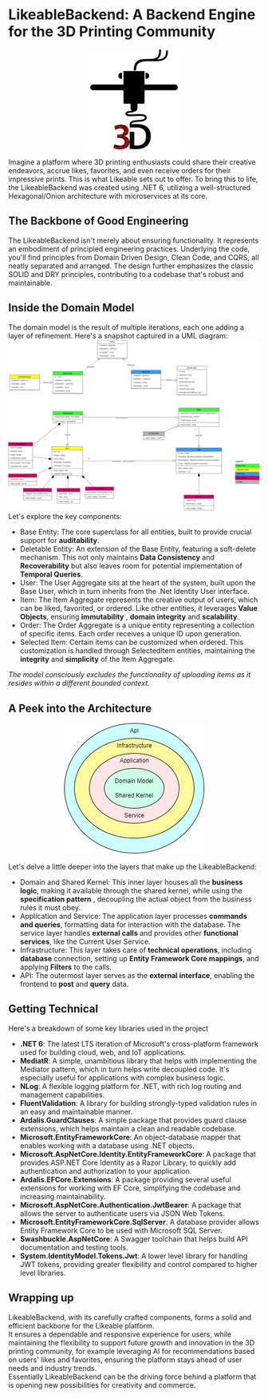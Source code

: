# LikeableBackend: A Backend Engine for the 3D Printing Community

<p align="center">
  <img src="https://github.com/KyrXtz/LikeableBackend/blob/main/print.png" width="200" />
</p>

Imagine a platform where 3D printing enthusiasts could share their creative endeavors, accrue likes, favorites, and even receive orders for their impressive prints. This is what Likeable sets out to offer. To bring this to life, the LikeableBackend was created using .NET 6, utilizing a well-structured Hexagonal/Onion architecture with microservices at its core.
## The Backbone of Good Engineering
The LikeableBackend isn't merely about ensuring functionality. It represents an embodiment of principled engineering practices. Underlying the code, you'll find principles from Domain Driven Design, Clean Code, and CQRS, all neatly separated and arranged. The design further emphasizes the classic SOLID and DRY principles, contributing to a codebase that's robust and maintainable.
## Inside the Domain Model
The domain model is the result of multiple iterations, each one adding a layer of refinement. Here's a snapshot captured in a UML diagram:
![UML Model Diagram](https://github.com/KyrXtz/LikeableBackend/blob/main/UML.drawio.png)
Let's explore the key components:

- Base Entity: The core superclass for all entities, built to provide crucial support for **auditability**.
- Deletable Entity: An extension of the Base Entity, featuring a soft-delete mechanism. This not only maintains **Data Consistency** and **Recoverability** but also leaves room for potential implementation of **Temporal Queries**.
- User: The User Aggregate sits at the heart of the system, built upon the Base User, which in turn inherits from the .Net Identity User interface.
- Item: The Item Aggregate represents the creative output of users, which can be liked, favorited, or ordered. Like other entities, it leverages **Value Objects**, ensuring **immutability** , **domain integrity** and **scalability**.
- Order: The Order Aggregate is a unique entity representing a collection of specific items. Each order receives a unique ID upon generation.
- Selected Item: Certain items can be customized when ordered. This customization is handled through SelectedItem entities, maintaining the **integrity** and **simplicity** of the Item Aggregate.

*The model consciously excludes the functionality of uploading items as it resides within a different bounded context.*

## A Peek into the Architecture
<p align="center">
  <img src="https://github.com/KyrXtz/LikeableBackend/blob/main/onion.drawio.png" />
</p>

Let's delve a little deeper into the layers that make up the LikeableBackend:

- Domain and Shared Kernel: This inner layer houses all the **business logic**, making it available through the shared kernel, while using the **specification pattern** , decoupling the actual object from the business rules it must obey.
- Application and Service: The application layer processes **commands and queries**, formatting data for interaction with the database. The service layer handles **external calls** and provides other **functional services**, like the Current User Service.
- Infrastructure: This layer takes care of **technical operations**, including **database** connection, setting up **Entity Framework Core mappings**, and applying **Filters** to the calls.
- API: The outermost layer serves as the **external interface**, enabling the frontend to **post** and **query** data.

## Getting Technical
Here's a breakdown of some key libraries used in the project

- **.NET 6**: The latest LTS iteration of Microsoft's cross-platform framework used for building cloud, web, and IoT applications.
- **MediatR**: A simple, unambitious library that helps with implementing the Mediator pattern, which in turn helps write decoupled code. It's especially useful for applications with complex business logic.
- **NLog**: A flexible logging platform for .NET, with rich log routing and management capabilities.
- **FluentValidation**: A library for building strongly-typed validation rules in an easy and maintainable manner.
- **Ardalis.GuardClauses**: A simple package that provides guard clause extensions, which helps maintain a clean and readable codebase.
- **Microsoft.EntityFrameworkCore**: An object-database mapper that enables working with a database using .NET objects.
- **Microsoft.AspNetCore.Identity.EntityFrameworkCore**: A package that provides ASP.NET Core Identity as a Razor Library, to quickly add authentication and authorization to your application.
- **Ardalis.EFCore.Extensions**: A package providing several useful extensions for working with EF Core, simplifying the codebase and increasing maintainability.
- **Microsoft.AspNetCore.Authentication.JwtBearer**: A package that allows the server to authenticate users via JSON Web Tokens.
- **Microsoft.EntityFrameworkCore.SqlServer**: A database provider allows Entity Framework Core to be used with Microsoft SQL Server.
- **Swashbuckle.AspNetCore**: A Swagger toolchain that helps build API documentation and testing tools.
- **System.IdentityModel.Tokens.Jwt**: A lower level library for handling JWT tokens, providing greater flexibility and control compared to higher level libraries.

## Wrapping up
LikeableBackend, with its carefully crafted components, forms a solid and efficient backbone for the Likeable platform.   
It ensures a dependable and responsive experience for users, while maintaining the flexibility to support future growth and innovation in the 3D printing community, for example leveraging AI for recommendations based on users' likes and favorites, ensuring the platform stays ahead of user needs and industry trends.   
Essentially LikeableBackend can be the driving force behind a platform that is opening new possibilities for creativity and commerce.
